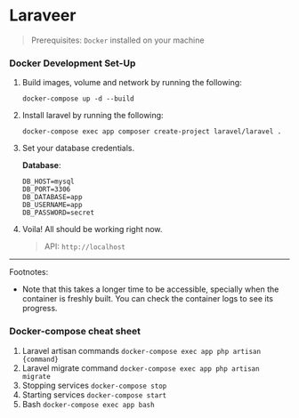 # Laraveer

> Prerequisites: `Docker` installed on  your machine

### Docker Development Set-Up


1. Build images, volume and network by running the following:
    ```
    docker-compose up -d --build
    ```

2. Install laravel by running the following:

    ```
    docker-compose exec app composer create-project laravel/laravel .
    ```

3. Set your database credentials.

    **Database**:
    ```
    DB_HOST=mysql
    DB_PORT=3306
    DB_DATABASE=app
    DB_USERNAME=app
    DB_PASSWORD=secret
    ```

4. Voila! All should be working right now.
   > API: `http://localhost`

----

Footnotes:

* Note that this takes a longer time to be accessible, specially when the container is freshly built. You can check the container logs to see its progress.

### Docker-compose cheat sheet
1. Laravel artisan commands `docker-compose exec app php artisan {command}`
2. Laravel migrate command `docker-compose exec app php artisan migrate`
3. Stopping services `docker-compose stop`
4. Starting services `docker-compose start`
5. Bash `docker-compose exec app bash`